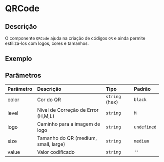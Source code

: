 # QRCode

## Descrição

O componente `QRCode` ajuda na criação de códigos `QR` e ainda permite estiliza-los com logos, cores e tamanhos.

## Exemplo

<!-- @example ./example/Example.html-->

## Parâmetros

| Parâmetro | Descrição                                   | Tipo            | Padrão     |
| :-------- | :------------------------------------------ | :-------------- | :--------- |
| color     | Cor do QR                                   | `string` (hex)  | `black`    |
| level     | Nível de Correção de Error (H,M,L)          | `string`        | `M`        |
| logo      | Caminho para a imagem de logo               | `string`        | `undefined`|
| size      | Tamanho do QR (medium, small, large)        | `string`        | `medium`   |
| value     | Valor codificado                            | `string`        | `''`       |